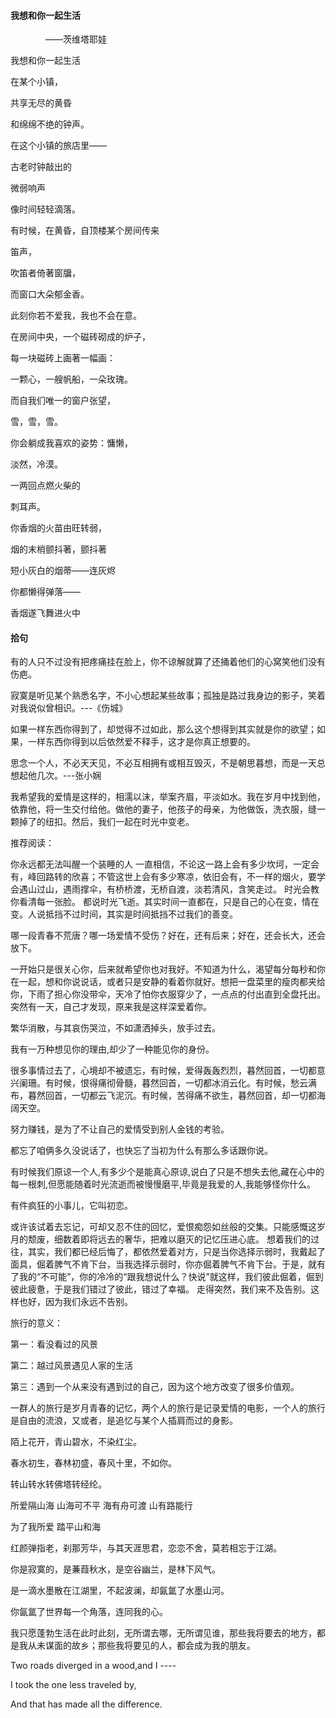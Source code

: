 ####  我想和你一起生活

　　　　——茨维塔耶娃

我想和你一起生活

在某个小镇，

共享无尽的黄昏

和绵绵不绝的钟声。

在这个小镇的旅店里——

古老时钟敲出的

微弱响声

像时间轻轻滴落。

有时候，在黄昏，自顶楼某个房间传来

笛声，

吹笛者倚著窗牖，

而窗口大朵郁金香。

此刻你若不爱我，我也不会在意。

在房间中央，一个磁砖砌成的炉子，

每一块磁砖上画著一幅画：

一颗心，一艘帆船，一朵玫瑰。

而自我们唯一的窗户张望，

雪，雪，雪。

你会躺成我喜欢的姿势：慵懒，

淡然，冷漠。

一两回点燃火柴的

刺耳声。

你香烟的火苗由旺转弱，

烟的末梢颤抖著，颤抖著

短小灰白的烟蒂——连灰烬

你都懒得弹落——

香烟遂飞舞进火中



#### 拾句

有的人只不过没有把疼痛挂在脸上，你不谅解就算了还捅着他们的心窝笑他们没有伤疤。  

寂寞是听见某个熟悉名字，不小心想起某些故事；孤独是路过我身边的影子，笑着对我说似曾相识。---《伤城》

  如果一样东西你得到了，却觉得不过如此，那么这个想得到其实就是你的欲望；如果，一样东西你得到以后依然爱不释手，这才是你真正想要的。 

 思念一个人，不必天天见，不必互相拥有或相互毁灭，不是朝思暮想，而是一天总想起他几次。---张小娴 

 我希望我的爱情是这样的，相濡以沫，举案齐眉，平淡如水。我在岁月中找到他，依靠他，将一生交付给他。做他的妻子，他孩子的母亲，为他做饭，洗衣服，缝一颗掉了的纽扣。然后，我们一起在时光中变老。   

 推荐阅读：

你永远都无法叫醒一个装睡的人    一直相信，不论这一路上会有多少坎坷，一定会有，峰回路转的欣喜；不管这世上会有多少寒凉，依旧会有，不一样的烟火，要学会遇山过山，遇雨撑伞，有桥桥渡，无桥自渡，淡若清风，含笑走过。  时光会教你看清每一张脸。  都说时光飞逝。其实时间一直都在，只是自己的心在变，情在变。人说抵挡不过时间，其实是时间抵挡不过我们的善变。

  哪一段青春不荒唐？哪一场爱情不受伤？好在，还有后来；好在，还会长大，还会放下。

  一开始只是很关心你，后来就希望你也对我好。不知道为什么，渴望每分每秒和你在一起，想和你说说话，或者只是安静的看着你就好。想把一盘菜里的瘦肉都夹给你，下雨了担心你没带伞，天冷了怕你衣服穿少了，一点点的付出直到全盘托出。突然有一天，自己才发现，原来我是这样深爱着你。  

繁华消散，与其哀伤哭泣，不如潇洒掉头，放手过去。

  我有一万种想见你的理由,却少了一种能见你的身份。 

 很多事情过去了，心境却不被遗忘，有时候，爱得轰轰烈烈，暮然回首，一切都意兴阑珊。有时候，恨得痛彻骨髓，暮然回首，一切都冰消云化。有时候，愁云满布，暮然回首，一切都云飞泥沉。有时候，苦得痛不欲生，暮然回首，却一切都海阔天空。 

 努力赚钱，是为了不让自己的爱情受到别人金钱的考验。

  都忘了咱俩多久没说话了，也快忘了当初为什么有那么多话跟你说。 

 有时候我们原谅一个人,有多少个是能真心原谅,说白了只是不想失去他,藏在心中的每一根刺,但愿能随着时光流逝而被慢慢磨平,毕竟是我爱的人,我能够怪你什么。 

 有件疯狂的小事儿，它叫初恋。 

 或许该试着去忘记，可却又忍不住的回忆，爱恨痴怨如丝般的交集。只能感慨这岁月的颓废，细数着即将远去的奢华，把难以磨灭的记忆压进心底。  想着我们的过往，其实，我们都已经后悔了，都依然爱着对方，只是当你选择示弱时，我戴起了面具，倔着脾气不肯下台，当我选择示弱时，你亦倔着脾气不肯下台。于是，就有了我的“不可能”，你的冷冷的“跟我想说什么？快说”就这样，我们彼此倔着，倔到彼此疲惫，于是我们错过了彼此，错过了幸福。  走得突然，我们来不及告别。这样也好，因为我们永远不告别。



旅行的意义：

第一：看没看过的风景

第二：越过风景遇见人家的生活

第三：遇到一个从来没有遇到过的自己，因为这个地方改变了很多价值观。



一群人的旅行是岁月青春的记忆，两个人的旅行是记录爱情的电影，一个人的旅行是自由的流浪，又或者，是追忆与某个人插肩而过的身影。



陌上花开，青山碧水，不染红尘。

春水初生，春林初盛，春风十里，不如你。



转山转水转佛塔转经纶。



所爱隔山海 山海可不平 海有舟可渡 山有路能行

为了我所爱  踏平山和海 



红颜弹指老，刹那芳华，与其天涯思君，恋恋不舍，莫若相忘于江湖。



你是寂寞的，是蒹葭秋水，是空谷幽兰，是林下风气。

是一滴水墨散在江湖里，不起波澜，却氤氲了水墨山河。

你氤氲了世界每一个角落，连同我的心。

我只愿蓬勃生活在此时此刻，无所谓去哪，无所谓见谁，那些我将要去的地方，都是我从未谋面的故乡；那些我将要见的人，都会成为我的朋友。

Two roads diverged in a wood,and I ----

I took the one less traveled by,

And that has made all the difference.







